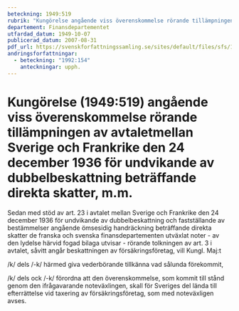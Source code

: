 ```yaml
---
beteckning: 1949:519
rubrik: "Kungörelse angående viss överenskommelse rörande tillämpningen av avtaletmellan Sverige och Frankrike den 24 december 1936 för undvikande av dubbelbeskattning beträffande direkta skatter, m.m."
departement: Finansdepartementet
utfardad_datum: 1949-10-07
publicerad_datum: 2007-08-31
pdf_url: https://svenskforfattningssamling.se/sites/default/files/sfs/1949-10/SFS1949-519.pdf
andringsforfattningar:
  - beteckning: "1992:154"
    anteckningar: upph.
---
```


# Kungörelse (1949:519) angående viss överenskommelse rörande tillämpningen av avtaletmellan Sverige och Frankrike den 24 december 1936 för undvikande av dubbelbeskattning beträffande direkta skatter, m.m.

Sedan med stöd av art. 23 i avtalet mellan Sverige och Frankrike den 24 december 1936 för undvikande av dubbelbeskattning och fastställande av bestämmelser angående ömsesidig handräckning beträffande direkta skatter de franska och svenska finansdepartementen utväxlat noter - av den lydelse härvid fogad bilaga utvisar - rörande tolkningen av art. 3 i avtalet, såvitt angår beskattningen av försäkringsföretag, vill Kungl. Maj:t

/k/ dels /-k/ härmed giva vederbörande tillkänna vad sålunda förekommit,

/k/ dels ock /-k/ förordna att den överenskommelse, som kommit till stånd genom den ifrågavarande noteväxlingen, skall för Sveriges del lända till efterrättelse vid taxering av försäkringsföretag, som med noteväxligen avses.